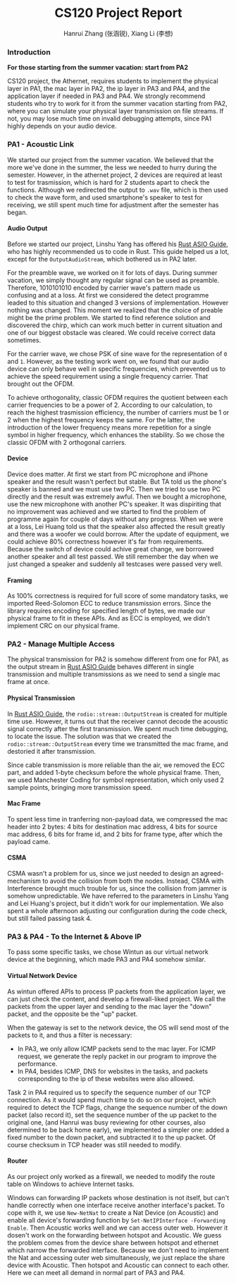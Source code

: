 <center>
<h1>CS120 Project Report</h1>
Hanrui Zhang (张涵锐), Xiang Li (李想)
</center>

### Introduction
**For those starting from the summer vacation: start from PA2**

CS120 project, the Athernet, requires students to implement the physical layer in PA1, the mac layer in PA2, the ip layer in PA3 and PA4, and the application layer if needed in PA3 and PA4. We strongly recommend students who try to work for it from the summer vacation starting from PA2, where you can simulate your physical layer transmission on file streams. If not, you may lose much time on invalid debugging attempts, since PA1 highly depends on your audio device.

### PA1 - Acoustic Link
We started our project from the summer vacation. We believed that the more we've done in the summer, the less we needed to hurry during the semester. However, in the athernet project, 2 devices are required at least to test for trasmission, which is hard for 2 students apart to check the functions. Although we redirected the output to `.wav` file, which is then used to check the wave form, and used smartphone's speaker to test for receiving, we still spent much time for adjustment after the semester has began.

#### Audio Output
Before we started our project, Linshu Yang has offered his [Rust ASIO Guide](https://acm.shanghaitech.edu.cn/rust-asio/00_introduction.html), who has highly recommended us to code in Rust. This guide helped us a lot, except for the `OutputAudioStream`, which bothered us in PA2 later.

For the preamble wave, we worked on it for lots of days. During summer vacation, we simply thought any regular signal can be used as preamble. Therefore, 1010101010 encoded by carrier wave's pattern made us confusing and at a loss. At first we considered the detect programme leaded to this situation and changed 3 versions of implementation. However nothing was changed. This moment we realized that the choice of preable might be the prime problem. We started to find reference solution and discovered the chirp, which can work much better in current situation and one of our biggest obstacle was cleared. We could receive correct data sometimes.

For the carrier wave, we chose PSK of sine wave for the representation of `0` and `1`. However, as the testing work went on, we found that our audio device can only behave well in specific frequencies, which prevented us to achieve the speed requirement using a single frequency carrier. That brought out the OFDM.

To achieve orthogonality, classic OFDM requires the quotient between each carrier frequencies to be a power of 2. According to our calculation, to reach the highest trasmission efficiency, the number of carriers must be 1 or 2 when the highest frequency keeps the same. For the latter, the introduction of the lower frequency means more repetition for a single symbol in higher frequency, which enhances the stability. So we chose the classic OFDM with 2 orthogonal carriers.

#### Device
Device does matter. At first we start from PC microphone and iPhone speaker and the result wasn't perfect but stable. But TA told us the phone's speaker is banned and we must use two PC. Then we tried to use two PC directly and the result was extremely awful. Then we bought a microphone, use the new microphone with another PC's speaker. It was dispiriting that no improvement was achieved and we started to find the problem of programme again for couple of days without any progress. When we were at a loss, Lei Huang told us that the speaker also affected the result greatly and there was a woofer we could borrow. After the update of equipment, we could achieve 80% correctness however it's far from requirements. Because the switch of device could achive great change, we borrowed another speaker and all test passed.  We still remember the day when we just changed a speaker and suddenly all testcases were passed very well.

#### Framing
As 100% correctness is required for full score of some mandatory tasks, we imported Reed-Solomon ECC to reduce transmission errors. Since the library requires encoding for specified length of bytes, we made our physical frame to fit in these APIs. And as ECC is employed, we didn't implement CRC on our physical frame. 

### PA2 - Manage Multiple Access
The physical transmission for PA2 is somehow different from one for PA1, as the output stream in [Rust ASIO Guide](https://acm.shanghaitech.edu.cn/rust-asio/00_introduction.html) behaves different in single transmission and multiple transmissions as we need to send a single mac frame at once.

#### Physical Transmission
In [Rust ASIO Guide](https://acm.shanghaitech.edu.cn/rust-asio/00_introduction.html), the `rodio::stream::OutputStream` is created for multiple time use. However, it turns out that the receiver cannot decode the acoustic signal correctly after the first transmission. We spent much time debugging, to locate the issue. The solution was that we created the `rodio::stream::OutputStream` every time we transmitted the mac frame, and destoried it after transmission.

Since cable transmission is more reliable than the air, we removed the ECC part, and added 1-byte checksum before the whole physical frame. Then, we used Manchester Coding for symbol representation, which only used 2 sample points, bringing more transmission speed.

#### Mac Frame
To spent less time in tranferring non-payload data, we compressed the mac header into 2 bytes: 4 bits for destination mac address, 4 bits for source mac address, 6 bits for frame id, and 2 bits for frame type, after which the payload came.

#### CSMA
CSMA wasn't a problem for us, since we just needed to design an agreed-mechanism to avoid the collision from both the nodes. Instead, CSMA with Interference brought much trouble for us, since the collision from jammer is somehow unpredictable. We have referred to the parameters in Linshu Yang and Lei Huang's project, but it didn't work for our implementation. We also spent a whole afternoon adjusting our configuration during the code check, but still failed passing task 4.

### PA3 & PA4 - To the Internet & Above IP
To pass some specific tasks, we chose Wintun as our virtual network device at the beginning, which made PA3 and PA4 somehow similar.

#### Virtual Network Device
As wintun offered APIs to process IP packets from the application layer, we can just check the content, and develop a firewall-liked project. We call the packets from the upper layer and sending to the mac layer the "down" packet, and the opposite be the "up" packet.

When the gateway is set to the network device, the OS will send most of the packets to it, and thus a filter is necessary:
- In PA3, we only allow ICMP packets send to the mac layer. For ICMP request, we generate the reply packet in our program to improve the performance.
- In PA4, besides ICMP, DNS for websites in the tasks, and packets corresponding to the ip of these websites were also allowed.

Task 2 in PA4 required us to specify the sequence number of our TCP connection. As it would spend much time to do so on our project, which required to detect the TCP flags, change the sequence number of the down packet (also record it), set the sequence number of the up packet to the original one, (and Hanrui was busy reviewing for other courses, also determined to be back home early), we implemented a simpler one: added a fixed number to the down packet, and subtracted it to the up packet. Of course checksum in TCP header was still needed to modify.

#### Router
As our project only worked as a firewall, we needed to modify the route table on Windows to achieve Internet tasks.

Windows can forwarding IP packets whose destination is not itself, but can't handle correctly when one interface receive another interface's packet. To cope with it, we use `New-NetNat` to create a Nat Device (on Acoustic) and enable all device's forwarding function by `Set-NetIPInterface -Forwarding Enable`. Then Acoustic works well and we can access outer web. However it dosen't work on the forwarding between hotspot and Acoustic. We guess the problem comes from the device share between hotspot and ethernet which narrow the forwarded interface. Because we don't need to implement the Nat and accessing outer web simultaneously, we just replace the share device with Acoustic. Then hotspot and Acoustic can connect to each other. Here we can meet all demand in normal part of PA3 and PA4.